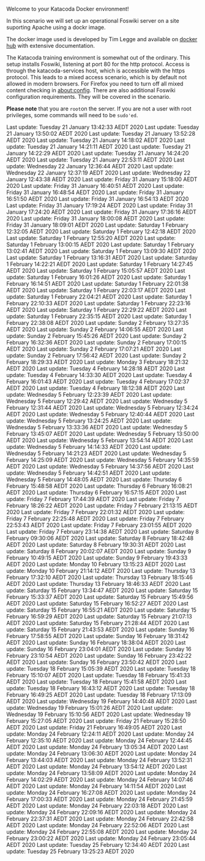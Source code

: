 Welcome to your Katacoda Docker environment!

In this scenario we will set up an operational Foswiki server on a site suporting Apache using a dockr image.

The docker image used is developed by Tim Legge and available on
[docker hub](https://hub.docker.com/r/timlegge/docker-foswiki)
with extensive documentation.

The Katacoda training environment is somewhat out of the ordinary. This setup installs Foswiki, listening at port 80 for the http protocol.
Access is through the katacoda-services host, which is accessible with the https protocol.
This leads to a mixed access scenario, which is by default not allowed in modern browsers.
For Firefox  you need to turn off all mixed content checking in
[about:config](https://docs.sdl.com/LiveContent/content/en-US/SDL%20Web-v5/GUID-A96F0612-53DE-4E35-AE09-48D57146D6E4).
There are also additional Foswiki configuration requirements. They will be covered in the scenario.

**Please note** that you are `root`on the server.
If you are not a user with root privileges, some commands will need to be `sudo'ed`.




























Last update: Tuesday 21 January  13:42:33 AEDT 2020
Last update: Tuesday 21 January  13:50:02 AEDT 2020
Last update: Tuesday 21 January  13:52:28 AEDT 2020
Last update: Tuesday 21 January  14:18:02 AEDT 2020
Last update: Tuesday 21 January  14:21:11 AEDT 2020
Last update: Tuesday 21 January  14:22:29 AEDT 2020
Last update: Tuesday 21 January  14:24:20 AEDT 2020
Last update: Tuesday 21 January  22:53:11 AEDT 2020
Last update: Wednesday 22 January  12:36:44 AEDT 2020
Last update: Wednesday 22 January  12:37:19 AEDT 2020
Last update: Wednesday 22 January  12:43:38 AEDT 2020
Last update: Friday 31 January  15:18:00 AEDT 2020
Last update: Friday 31 January  16:40:51 AEDT 2020
Last update: Friday 31 January  16:48:54 AEDT 2020
Last update: Friday 31 January  16:51:50 AEDT 2020
Last update: Friday 31 January  16:54:13 AEDT 2020
Last update: Friday 31 January  17:19:24 AEDT 2020
Last update: Friday 31 January  17:24:20 AEDT 2020
Last update: Friday 31 January  17:36:16 AEDT 2020
Last update: Friday 31 January  18:00:08 AEDT 2020
Last update: Friday 31 January  18:09:01 AEDT 2020
Last update: Saturday 1 February  12:32:05 AEDT 2020
Last update: Saturday 1 February  12:42:18 AEDT 2020
Last update: Saturday 1 February  12:55:20 AEDT 2020
Last update: Saturday 1 February  13:00:15 AEDT 2020
Last update: Saturday 1 February  13:02:41 AEDT 2020
Last update: Saturday 1 February  13:09:30 AEDT 2020
Last update: Saturday 1 February  13:16:31 AEDT 2020
Last update: Saturday 1 February  14:22:21 AEDT 2020
Last update: Saturday 1 February  14:27:45 AEDT 2020
Last update: Saturday 1 February  15:05:57 AEDT 2020
Last update: Saturday 1 February  16:01:26 AEDT 2020
Last update: Saturday 1 February  16:14:51 AEDT 2020
Last update: Saturday 1 February  22:01:38 AEDT 2020
Last update: Saturday 1 February  22:03:17 AEDT 2020
Last update: Saturday 1 February  22:04:21 AEDT 2020
Last update: Saturday 1 February  22:10:33 AEDT 2020
Last update: Saturday 1 February  22:23:16 AEDT 2020
Last update: Saturday 1 February  22:29:22 AEDT 2020
Last update: Saturday 1 February  22:35:15 AEDT 2020
Last update: Saturday 1 February  22:38:08 AEDT 2020
Last update: Sunday 2 February  13:27:35 AEDT 2020
Last update: Sunday 2 February  14:06:55 AEDT 2020
Last update: Sunday 2 February  15:45:26 AEDT 2020
Last update: Sunday 2 February  16:32:36 AEDT 2020
Last update: Sunday 2 February  17:00:15 AEDT 2020
Last update: Sunday 2 February  17:07:21 AEDT 2020
Last update: Sunday 2 February  17:56:42 AEDT 2020
Last update: Sunday 2 February  18:29:33 AEDT 2020
Last update: Monday 3 February  18:21:32 AEDT 2020
Last update: Tuesday 4 February  14:28:18 AEDT 2020
Last update: Tuesday 4 February  14:33:30 AEDT 2020
Last update: Tuesday 4 February  16:01:43 AEDT 2020
Last update: Tuesday 4 February  17:02:37 AEDT 2020
Last update: Tuesday 4 February  18:12:38 AEDT 2020
Last update: Wednesday 5 February  12:23:39 AEDT 2020
Last update: Wednesday 5 February  12:29:42 AEDT 2020
Last update: Wednesday 5 February  12:31:44 AEDT 2020
Last update: Wednesday 5 February  12:34:24 AEDT 2020
Last update: Wednesday 5 February  12:40:44 AEDT 2020
Last update: Wednesday 5 February  13:24:25 AEDT 2020
Last update: Wednesday 5 February  13:33:36 AEDT 2020
Last update: Wednesday 5 February  13:45:07 AEDT 2020
Last update: Wednesday 5 February  13:50:00 AEDT 2020
Last update: Wednesday 5 February  13:54:14 AEDT 2020
Last update: Wednesday 5 February  14:14:33 AEDT 2020
Last update: Wednesday 5 February  14:21:23 AEDT 2020
Last update: Wednesday 5 February  14:25:09 AEDT 2020
Last update: Wednesday 5 February  14:35:59 AEDT 2020
Last update: Wednesday 5 February  14:37:56 AEDT 2020
Last update: Wednesday 5 February  14:42:51 AEDT 2020
Last update: Wednesday 5 February  14:48:05 AEDT 2020
Last update: Thursday 6 February  15:48:58 AEDT 2020
Last update: Thursday 6 February  16:08:21 AEDT 2020
Last update: Thursday 6 February  16:57:15 AEDT 2020
Last update: Friday 7 February  17:44:39 AEDT 2020
Last update: Friday 7 February  18:26:22 AEDT 2020
Last update: Friday 7 February  21:13:15 AEDT 2020
Last update: Friday 7 February  22:01:32 AEDT 2020
Last update: Friday 7 February  22:25:48 AEDT 2020
Last update: Friday 7 February  22:53:43 AEDT 2020
Last update: Friday 7 February  23:01:55 AEDT 2020
Last update: Friday 7 February  23:14:38 AEDT 2020
Last update: Saturday 8 February  09:30:06 AEDT 2020
Last update: Saturday 8 February  18:42:48 AEDT 2020
Last update: Saturday 8 February  19:30:31 AEDT 2020
Last update: Saturday 8 February  20:02:07 AEDT 2020
Last update: Sunday 9 February  10:49:15 AEDT 2020
Last update: Sunday 9 February  19:43:33 AEDT 2020
Last update: Monday 10 February  13:15:23 AEDT 2020
Last update: Monday 10 February  21:14:12 AEDT 2020
Last update: Thursday 13 February  17:32:10 AEDT 2020
Last update: Thursday 13 February  18:15:46 AEDT 2020
Last update: Thursday 13 February  18:46:33 AEDT 2020
Last update: Saturday 15 February  13:34:47 AEDT 2020
Last update: Saturday 15 February  15:33:37 AEDT 2020
Last update: Saturday 15 February  15:49:56 AEDT 2020
Last update: Saturday 15 February  16:52:27 AEDT 2020
Last update: Saturday 15 February  16:55:21 AEDT 2020
Last update: Saturday 15 February  16:59:29 AEDT 2020
Last update: Saturday 15 February  21:07:13 AEDT 2020
Last update: Saturday 15 February  21:28:44 AEDT 2020
Last update: Saturday 15 February  21:43:53 AEDT 2020
Last update: Sunday 16 February  17:58:55 AEDT 2020
Last update: Sunday 16 February  18:31:42 AEDT 2020
Last update: Sunday 16 February  18:38:04 AEDT 2020
Last update: Sunday 16 February  23:04:01 AEDT 2020
Last update: Sunday 16 February  23:10:54 AEDT 2020
Last update: Sunday 16 February  23:42:22 AEDT 2020
Last update: Sunday 16 February  23:50:42 AEDT 2020
Last update: Tuesday 18 February  15:05:39 AEDT 2020
Last update: Tuesday 18 February  15:10:07 AEDT 2020
Last update: Tuesday 18 February  15:41:33 AEDT 2020
Last update: Tuesday 18 February  15:41:58 AEDT 2020
Last update: Tuesday 18 February  16:43:12 AEDT 2020
Last update: Tuesday 18 February  16:49:25 AEDT 2020
Last update: Tuesday 18 February  17:13:09 AEDT 2020
Last update: Wednesday 19 February  14:40:48 AEDT 2020
Last update: Wednesday 19 February  15:01:26 AEDT 2020
Last update: Wednesday 19 February  15:10:56 AEDT 2020
Last update: Wednesday 19 February  15:27:05 AEDT 2020
Last update: Friday 21 February  15:28:50 AEDT 2020
Last update: Friday 21 February  16:49:05 AEDT 2020
Last update: Monday 24 February  12:24:11 AEDT 2020
Last update: Monday 24 February  12:35:10 AEDT 2020
Last update: Monday 24 February  12:44:45 AEDT 2020
Last update: Monday 24 February  13:05:34 AEDT 2020
Last update: Monday 24 February  13:06:30 AEDT 2020
Last update: Monday 24 February  13:44:03 AEDT 2020
Last update: Monday 24 February  13:52:31 AEDT 2020
Last update: Monday 24 February  13:54:12 AEDT 2020
Last update: Monday 24 February  13:58:09 AEDT 2020
Last update: Monday 24 February  14:02:29 AEDT 2020
Last update: Monday 24 February  14:07:46 AEDT 2020
Last update: Monday 24 February  14:11:54 AEDT 2020
Last update: Monday 24 February  16:27:08 AEDT 2020
Last update: Monday 24 February  17:00:33 AEDT 2020
Last update: Monday 24 February  21:45:59 AEDT 2020
Last update: Monday 24 February  22:03:18 AEDT 2020
Last update: Monday 24 February  22:09:16 AEDT 2020
Last update: Monday 24 February  22:37:31 AEDT 2020
Last update: Monday 24 February  22:42:58 AEDT 2020
Last update: Monday 24 February  22:52:06 AEDT 2020
Last update: Monday 24 February  22:55:08 AEDT 2020
Last update: Monday 24 February  23:00:22 AEDT 2020
Last update: Monday 24 February  23:05:44 AEDT 2020
Last update: Tuesday 25 February  12:34:40 AEDT 2020
Last update: Tuesday 25 February  13:25:23 AEDT 2020
